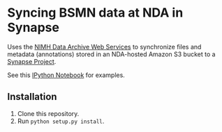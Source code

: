# Syncing BSMN data at NDA in Synapse

Uses the [NIMH Data Archive Web Services](https://data-archive.nimh.nih.gov/API) to synchronize files and metadata (annotations) stored in an NDA-hosted Amazon S3 bucket to a [Synapse Project](https://www.synapse.org/bsmn_private).

See this [IPython Notebook](docs/NDA_Data_from_GUID_API.ipynb) for examples.

## Installation

1. Clone this repository.
1. Run `python setup.py install`.
